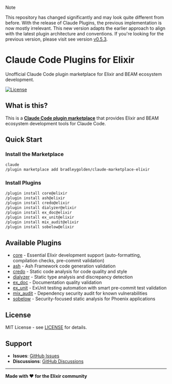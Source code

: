 > [!NOTE]
> This repository has changed significantly and may look quite different from before.
> With the release of Claude Plugins, the previous implementation is now mostly irrelevant.
> This new version adapts the earlier approach to align with the latest plugin architecture and conventions.
> If you're looking for the previous version, please visit see version [v0.5.3](https://github.com/bradleygolden/claude/releases/tag/v0.5.3).

# Claude Code Plugins for Elixir

Unofficial Claude Code plugin marketplace for Elixir and BEAM ecosystem development.

[![License](https://img.shields.io/badge/license-MIT-blue.svg)](LICENSE)

## What is this?

This is a [**Claude Code plugin marketplace**](https://docs.claude.com/en/docs/claude-code/plugin-marketplaces) that provides Elixir and BEAM ecosystem development tools for Claude Code.

## Quick Start

### Install the Marketplace

```bash
claude
/plugin marketplace add bradleygolden/claude-marketplace-elixir
```

### Install Plugins

```bash
/plugin install core@elixir
/plugin install ash@elixir
/plugin install credo@elixir
/plugin install dialyzer@elixir
/plugin install ex_doc@elixir
/plugin install ex_unit@elixir
/plugin install mix_audit@elixir
/plugin install sobelow@elixir
```
## Available Plugins

* [core](./plugins/core/README.md) - Essential Elixir development support (auto-formatting, compilation checks, pre-commit validation)
* [ash](./plugins/ash/README.md) - Ash Framework code generation validation
* [credo](./plugins/credo/README.md) - Static code analysis for code quality and style
* [dialyzer](./plugins/dialyzer/README.md) - Static type analysis and discrepancy detection
* [ex_doc](./plugins/ex_doc/README.md) - Documentation quality validation
* [ex_unit](./plugins/ex_unit/README.md) - ExUnit testing automation with smart pre-commit test validation
* [mix_audit](./plugins/mix_audit/README.md) - Dependency security audit for known vulnerabilities
* [sobelow](./plugins/sobelow/README.md) - Security-focused static analysis for Phoenix applications

## License

MIT License - see [LICENSE](LICENSE) for details.

## Support

- **Issues**: [GitHub Issues](https://github.com/bradleygolden/claude-marketplace-elixir/issues)
- **Discussions**: [GitHub Discussions](https://github.com/bradleygolden/claude-marketplace-elixir/discussions)

---

**Made with ❤️ for the Elixir community**
